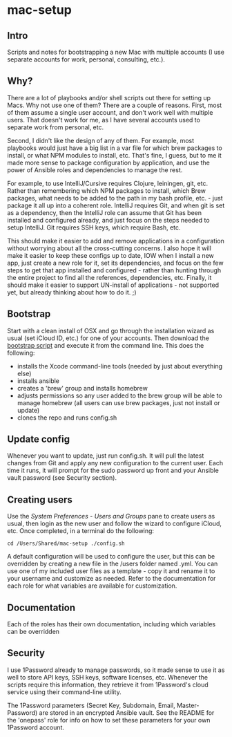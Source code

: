 # mac-setup
## Intro
Scripts and notes for bootstrapping a new Mac with multiple accounts (I use separate accounts for work, personal, consulting, etc.).

## Why?
There are a lot of playbooks and/or shell scripts out there for setting up Macs.  Why not use one of them?  There are a couple of reasons.  First, most of them assume a single user account, and don't work well with multiple users.  That doesn't work for me, as I have several accounts used to separate work from personal, etc.

Second, I didn't like the design of any of them.  For example, most playbooks would just have a big list in a var file for which brew packages to install, or what NPM modules to install, etc.  That's fine, I guess, but to me it made more sense to package configuration by application, and use the power of Ansible roles and dependencies to manage the rest.

For example, to use IntelliJ/Cursive requires Clojure, leiningen, git, etc.  Rather than remembering which NPM packages to install, which Brew packages, what needs to be added to the path in my bash profile, etc. - just package it all up into a coherent role.  IntelliJ requires Git, and when git is set as a dependency, then the IntelliJ role can assume that Git has been installed and configured already, and just focus on the steps needed to setup IntelliJ.  Git requires SSH keys, which require Bash, etc.

This should make it easier to add and remove applications in a configuration without worrying about all the cross-cutting concerns.  I also hope it will make it easier to keep these configs up to date, IOW when I install a new app, just create a new role for it, set its dependencies, and focus on the few steps to get that app installed and configured - rather than hunting through the entire project to find all the references, dependencies, etc.  Finally, it should make it easier to support UN-install of applications - not supported yet, but already thinking about how to do it. ;)

## Bootstrap
Start with a clean install of OSX and go through the installation wizard as usual (set iCloud ID, etc.) for one of your accounts.  Then download the [bootstrap script](https://raw.githubusercontent.com/mdhaney/mac-setup/master/bootstrap.sh) and execute it from the command line.  This does the following:
- installs the Xcode command-line tools (needed by just about everything else)
- installs ansible
- creates a 'brew' group and installs homebrew
- adjusts permissions so any user added to the brew group will be able to manage homebrew (all users can use brew packages, just not install or update)
- clones the repo and runs config.sh

## Update config
Whenever you want to update, just run config.sh.  It will pull the latest changes from Git and apply any new configuration to the current user.  Each time it runs, it will prompt for the sudo password up front and your Ansible vault password (see Security section).

## Creating users
Use the *System Preferences - Users and Groups* pane to create users as usual, then login as the new user and follow the wizard to configure iCloud, etc.  Once completed, in a terminal do the following:

`cd /Users/Shared/mac-setup
./config.sh`

A default configuration will be used to configure the user, but this can be overridden by creating a new file in the /users folder named <userid>.yml.  You can use one of my included user files as a template - copy it and rename it to your username and customize as needed.  Refer to the documentation for each role for what variables are available for customization.


## Documentation
Each of the roles has their own documentation, including which variables can be overridden

## Security
I use 1Password already to manage passwords, so it made sense to use it as well to store API keys, SSH keys, software licenses, etc.  Whenever the scripts require this information, they retrieve it from 1Password's cloud service using their command-line utility.

The 1Password parameters (Secret Key, Subdomain, Email, Master-Password) are stored in an encrypted Ansible vault.  See the README for the 'onepass' role for info on how to set these parameters for your own 1Password account.